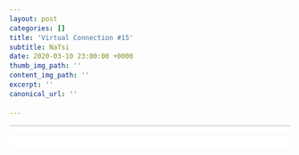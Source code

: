 ```yaml
---
layout: post
categories: []
title: 'Virtual Connection #15'
subtitle: NaTsi
date: 2020-03-10 23:00:00 +0000
thumb_img_path: ''
content_img_path: ''
excerpt: ''
canonical_url: ''

---
```

![](/images/bwok-2.jpg)